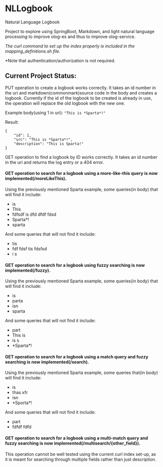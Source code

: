# NLLogbook
Natural Language Logbook


Project to explore using SpringBoot, Markdown, and light natural language processing
to improve olog-es and thus to improve olog-service.

*The curl command to set up the index properly is included in the mapping_definitions.sh file.*

*Note that authentication/authorization is not required.


**Current Project Status:**
---

PUT operation to create a logbook works correctly.
It takes an id number in the uri and markdown(commonmark)source code in the body and creates a logbook.
Currently if the id of the logbook to be created is already in use, the operation will replace the old logbook with the new one. 

Example body(using 1 in uri): `"This is *Sparta*!"`

Result:
```
{
    "id": 1,
    "src": "This is *Sparta*!",
    "description": "This is Sparta!"
}
```

GET operation to find a logbook by ID works correctly.
It takes an id number in the uri and returns the log entry or a 404 error.

#### GET operation to search for a logbook using a more-like-this query is now implemented(/moreLikeThis).
Using the previously mentioned Sparta example, some queries(in body) that will find it include:
- is
- This
- fdfsdf is dfd dfdf fdsd
- Sparta*!
- sparta

And some queries that will not find it include:
- tis
- fdf fdsf tis fdsfsd
- i s

#### GET operation to search for a logbook using fuzzy searching is now implemented(/fuzzy).
Using the previously mentioned Sparta example, some queries(in body) that will find it include:
- is
- parta
- isn 
- sparta

And some queries that will not find it include:
- part
- This is
- is s
- \*Sparta*!

#### GET operation to search for a logbook using a match query and fuzzy searching is now implemented(/search).
Using the previously mentioned Sparta example, some queries that(in body) will find it include:
- is
- thas xfr
- isn 
- \*Sporta*!

And some queries that will not find it include:
- part
- fdfdf fdfd

#### GET operation to search for a logbook using a multi-match query and fuzzy searching is now implemented(/multisearch/{other_field}).
This operation cannot be well tested using the current curl index set-up, as it is meant for searching through multiple fields rather than just description.